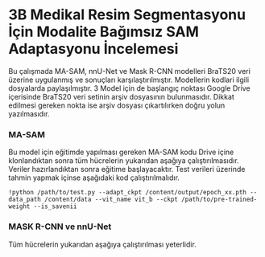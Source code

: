 # 3B Medikal Resim Segmentasyonu İçin Modalite Bağımsız SAM Adaptasyonu İncelemesi 

Bu çalışmada MA-SAM, nnU-Net ve Mask R-CNN modelleri BraTS20 veri üzerine uygulanmış ve sonuçları karşılaştırılmıştır. Modellerin kodlari ilgili dosyalarda paylaşılmıştır. 
3 Model için de başlangıç noktası Google Drive içerisinde BraTS20 veri setinin arşiv dosyasının bulunmasıdır. Dikkat edilmesi gereken nokta ise arşiv dosyası çıkartılırken doğru yolun yazılmasıdır.

### MA-SAM
Bu model için eğitimde yapılması gereken MA-SAM kodu Drive içine klonlandıktan sonra tüm hücrelerin yukarıdan aşağıya çalıştırılmasıdır. Veriler hazırlandıktan sonra eğitime başlayacaktır. Test verileri üzerinde tahmin yapmak içinse aşağıdaki kod çalıştırılmalıdır. 
```
!python /path/to/test.py --adapt_ckpt /content/output/epoch_xx.pth --data_path /content/data --vit_name vit_b --ckpt /path/to/pre-trained-weight --is_savenii
```

### MASK R-CNN ve nnU-Net
Tüm hücrelerin yukarıdan aşağıya çalıştırılması yeterlidir.

